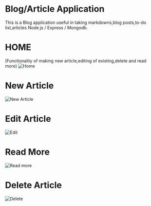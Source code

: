 # Blog/Article Application
This is a Blog application useful in taking markdowns,blog posts,to-do list,articles
Node.js / Express / Mongodb.
# HOME
(Functionality of making new article,editing of existing,delete and read more)
![Home](https://user-images.githubusercontent.com/65856872/113394941-bd0cdd80-93b6-11eb-949b-6aba9db15fb0.PNG)
# New Article
![New Article](https://user-images.githubusercontent.com/65856872/113394995-d31a9e00-93b6-11eb-8436-76ae5f3a9d98.PNG)
# Edit Article
![Edit](https://user-images.githubusercontent.com/65856872/113395053-e88fc800-93b6-11eb-914b-f457575bffe3.PNG)
# Read More
![Read more](https://user-images.githubusercontent.com/65856872/113395178-14ab4900-93b7-11eb-8690-03c6f55da9b7.PNG)
# Delete Article
![Delete](https://user-images.githubusercontent.com/65856872/113395211-2260ce80-93b7-11eb-9892-0713a70e076b.PNG)
